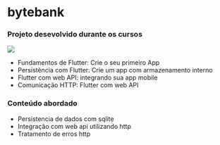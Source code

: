 # bytebank
 
 ### Projeto desevolvido durante os cursos 

![](./images/byteBanck.gif)

- Fundamentos de Flutter: Crie o seu primeiro App
- Persistência com Flutter: Crie um app com armazenamento interno
- Flutter com web API: integrando sua app mobile
- Comunicação HTTP: Flutter com web API

### Conteúdo abordado 

 - Persistencia de dados com sqlite
 - Integração com web api utilizando http
 - Tratamento de erros http

